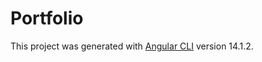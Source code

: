 # Portfolio

This project was generated with [Angular CLI](https://github.com/angular/angular-cli) version 14.1.2.
